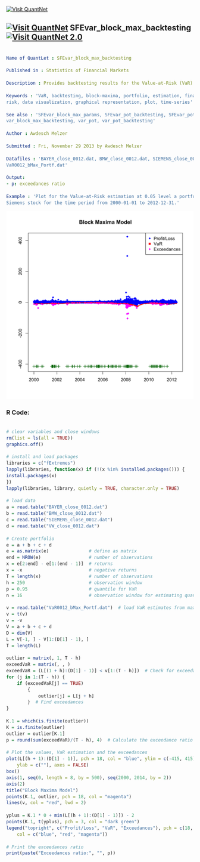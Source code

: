 
[<img src="https://github.com/QuantLet/Styleguide-and-FAQ/blob/master/pictures/banner.png" width="880" alt="Visit QuantNet">](http://quantlet.de/index.php?p=info)

## [<img src="https://github.com/QuantLet/Styleguide-and-Validation-procedure/blob/master/pictures/qloqo.png" alt="Visit QuantNet">](http://quantlet.de/) **SFEvar_block_max_backtesting** [<img src="https://github.com/QuantLet/Styleguide-and-Validation-procedure/blob/master/pictures/QN2.png" width="60" alt="Visit QuantNet 2.0">](http://quantlet.de/d3/ia)

```yaml

Name of QuantLet : SFEvar_block_max_backtesting

Published in : Statistics of Financial Markets

Description : Provides backtesting results for the Value-at-Risk (VaR) with Block Maxima Model.

Keywords : 'VaR, backtesting, block-maxima, portfolio, estimation, financial, forecast, exceedance,
risk, data visualization, graphical representation, plot, time-series'

See also : 'SFEvar_block_max_params, SFEvar_pot_backtesting, SFEvar_pot_params, block_max,
var_block_max_backtesting, var_pot, var_pot_backtesting'

Author : Awdesch Melzer

Submitted : Fri, November 29 2013 by Awdesch Melzer

Datafiles : 'BAYER_close_0012.dat, BMW_close_0012.dat, SIEMENS_close_0012.dat, VW_close_0012.dat,
VaR0012_bMax_Portf.dat'

Output: 
- p: exceedances ratio

Example : 'Plot for the Value-at-Risk estimation at 0.05 level a portfolio of Bayer, BMW and
Siemens stock for the time period from 2000-01-01 to 2012-12-31.'

```

![Picture1](SFEvar_block_max_backtesting-1.png)


### R Code:
```r

# clear variables and close windows
rm(list = ls(all = TRUE))
graphics.off()

# install and load packages
libraries = c("fExtremes")
lapply(libraries, function(x) if (!(x %in% installed.packages())) {
install.packages(x)
})
lapply(libraries, library, quietly = TRUE, character.only = TRUE)

# load data
a = read.table("BAYER_close_0012.dat")
b = read.table("BMW_close_0012.dat")
c = read.table("SIEMENS_close_0012.dat")
d = read.table("VW_close_0012.dat")

# Create portfolio
e = a + b + c + d
e = as.matrix(e)               # define as matrix
end = NROW(e)                  # number of observations
x = e[2:end] - e[1:(end - 1)]  # returns
x = -x                         # negative returns
T = length(x)                  # number of observations 
h = 250                        # observation window
p = 0.95                       # quantile for VaR
n = 16                         # observation window for estimating quantile in VaR

v = read.table("VaR0012_bMax_Portf.dat")  # load VaR estimates from maximal block model
v = t(v)
v = -v
V = a + b + c + d
D = dim(V)
L = V[-1, ] - V[1:(D[1] - 1), ]
T = length(L)

outlier = matrix(, 1, T - h)
exceedVaR = matrix(, , )
exceedVaR = (L[(1 + h):(D[1] - 1)] < v[1:(T - h)])  # Check for exceedances
for (j in 1:(T - h)) {
    if (exceedVaR[j] == TRUE) 
        {
            outlier[j] = L[j + h]
        }  # Find exceedances
}

K.1 = which(is.finite(outlier))
K = is.finite(outlier)
outlier = outlier[K.1]
p = round(sum(exceedVaR)/(T - h), 4)  # Calculate the exceedance ratio

# Plot the values, VaR estimation and the exceedances
plot(L[(h + 1):(D[1] - 1)], pch = 18, col = "blue", ylim = c(-415, 415), xlab = c(""), 
    ylab = c(""), axes = FALSE)
box()
axis(1, seq(0, length = 8, by = 500), seq(2000, 2014, by = 2))
axis(2)
title("Block Maxima Model")
points(K.1, outlier, pch = 18, col = "magenta")
lines(v, col = "red", lwd = 2)

yplus = K.1 * 0 + min(L[(h + 1):(D[1] - 1)]) - 2
points(K.1, t(yplus), pch = 3, col = "dark green")
legend("topright", c("Profit/Loss", "VaR", "Exceedances"), pch = c(18, 15, 18), 
    col = c("blue", "red", "magenta"))

# Print the exceedances ratio
print(paste("Exceedances ratio:", "", p))
```
